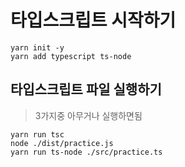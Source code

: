 # 타입스크립트 시작하기

```
yarn init -y
yarn add typescript ts-node
```

## 타입스크립트 파일 실행하기

> 3가지중 아무거나 실행하면됨

```
yarn run tsc
node ./dist/practice.js
yarn run ts-node ./src/practice.ts
```
